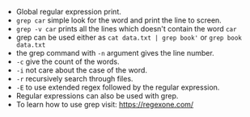 - Global regular expression print.
- `grep car` simple look for the word and print the line to screen.
- `grep -v car` prints all the lines which doesn't contain the word `car`
- grep can be used either as `cat data.txt | grep book'`  or `grep book data.txt`
- the grep command with `-n` argument gives the line number.
- `-c` give the count of the words.
- `-i` not care about the case of the word.
- `-r` recursively search through files.
- `-E` to use extended regex followed by the regular expression.
- Regular expressions can also be used with grep.
- To learn how to use grep visit: https://regexone.com/